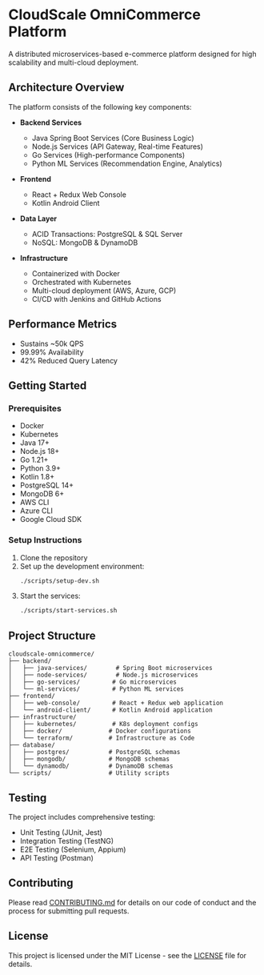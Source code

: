 # CloudScale OmniCommerce Platform

A distributed microservices-based e-commerce platform designed for high scalability and multi-cloud deployment.

## Architecture Overview

The platform consists of the following key components:

- **Backend Services**
  - Java Spring Boot Services (Core Business Logic)
  - Node.js Services (API Gateway, Real-time Features)
  - Go Services (High-performance Components)
  - Python ML Services (Recommendation Engine, Analytics)

- **Frontend**
  - React + Redux Web Console
  - Kotlin Android Client

- **Data Layer**
  - ACID Transactions: PostgreSQL & SQL Server
  - NoSQL: MongoDB & DynamoDB

- **Infrastructure**
  - Containerized with Docker
  - Orchestrated with Kubernetes
  - Multi-cloud deployment (AWS, Azure, GCP)
  - CI/CD with Jenkins and GitHub Actions

## Performance Metrics

- Sustains ~50k QPS
- 99.99% Availability
- 42% Reduced Query Latency

## Getting Started

### Prerequisites

- Docker
- Kubernetes
- Java 17+
- Node.js 18+
- Go 1.21+
- Python 3.9+
- Kotlin 1.8+
- PostgreSQL 14+
- MongoDB 6+
- AWS CLI
- Azure CLI
- Google Cloud SDK

### Setup Instructions

1. Clone the repository
2. Set up the development environment:
   ```bash
   ./scripts/setup-dev.sh
   ```
3. Start the services:
   ```bash
   ./scripts/start-services.sh
   ```

## Project Structure

```
cloudscale-omnicommerce/
├── backend/
│   ├── java-services/        # Spring Boot microservices
│   ├── node-services/        # Node.js microservices
│   ├── go-services/         # Go microservices
│   └── ml-services/         # Python ML services
├── frontend/
│   ├── web-console/         # React + Redux web application
│   └── android-client/      # Kotlin Android application
├── infrastructure/
│   ├── kubernetes/          # K8s deployment configs
│   ├── docker/             # Docker configurations
│   └── terraform/          # Infrastructure as Code
├── database/
│   ├── postgres/           # PostgreSQL schemas
│   ├── mongodb/            # MongoDB schemas
│   └── dynamodb/           # DynamoDB schemas
└── scripts/                # Utility scripts
```

## Testing

The project includes comprehensive testing:
- Unit Testing (JUnit, Jest)
- Integration Testing (TestNG)
- E2E Testing (Selenium, Appium)
- API Testing (Postman)

## Contributing

Please read [CONTRIBUTING.md](CONTRIBUTING.md) for details on our code of conduct and the process for submitting pull requests.

## License

This project is licensed under the MIT License - see the [LICENSE](LICENSE) file for details. 